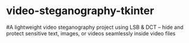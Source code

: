 # video-steganography-tkinter
#A lightweight video steganography project using LSB & DCT – hide and protect sensitive text, images, or videos seamlessly inside video files
